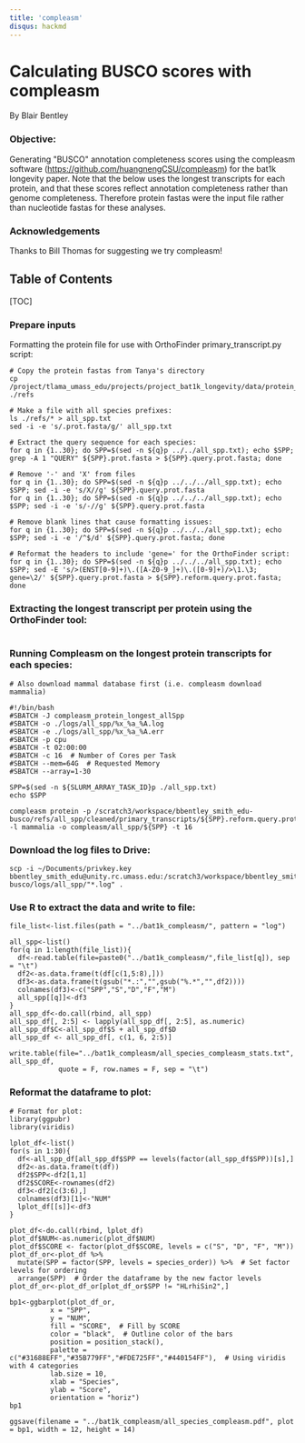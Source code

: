 ```yaml
---
title: 'compleasm'
disqus: hackmd
---
```


Calculating BUSCO scores with compleasm
===
By Blair Bentley

### Objective: 
Generating "BUSCO" annotation completeness scores using the compleasm software (https://github.com/huangnengCSU/compleasm) for the bat1k longevity paper. Note that the below uses the longest transcripts for each protein, and that these scores reflect annotation completeness rather than genome completeness. Therefore protein fastas were the input file rather than nucleotide fastas for these analyses. 

### Acknowledgements
Thanks to Bill Thomas for suggesting we try compleasm!

## Table of Contents

[TOC]

### Prepare inputs
Formatting the protein file for use with OrthoFinder primary_transcript.py script:
```
# Copy the protein fastas from Tanya's directory
cp /project/tlama_umass_edu/projects/project_bat1k_longevity/data/protein_fastas/ ./refs

# Make a file with all species prefixes:
ls ./refs/* > all_spp.txt
sed -i -e 's/.prot.fasta/g/' all_spp.txt

# Extract the query sequence for each species:
for q in {1..30}; do SPP=$(sed -n ${q}p ../../all_spp.txt); echo $SPP; grep -A 1 "QUERY" ${SPP}.prot.fasta > ${SPP}.query.prot.fasta; done

# Remove '-' and 'X' from files
for q in {1..30}; do SPP=$(sed -n ${q}p ../../../all_spp.txt); echo $SPP; sed -i -e 's/X//g' ${SPP}.query.prot.fasta
for q in {1..30}; do SPP=$(sed -n ${q}p ../../../all_spp.txt); echo $SPP; sed -i -e 's/-//g' ${SPP}.query.prot.fasta

# Remove blank lines that cause formatting issues:
for q in {1..30}; do SPP=$(sed -n ${q}p ../../../all_spp.txt); echo $SPP; sed -i -e '/^$/d' ${SPP}.query.prot.fasta; done

# Reformat the headers to include 'gene=' for the OrthoFinder script:
for q in {1..30}; do SPP=$(sed -n ${q}p ../../../all_spp.txt); echo $SPP; sed -E 's/>(ENST[0-9]+)\.([A-Z0-9_]+)\.([0-9]+)/>\1.\3; gene=\2/' ${SPP}.query.prot.fasta > ${SPP}.reform.query.prot.fasta; done
```
### Extracting the longest transcript per protein using the OrthoFinder tool:
```for q in {1..30}; do SPP=$(sed -n ${q}p ../../../all_spp.txt); echo $SPP; python ~/OrthoFinder/tools/primary_transcript.py ${SPP}.reform.query.prot.fasta; done
```
### Running Compleasm on the longest protein transcripts for each species:
```# Ensure the below script is run with the compleasm conda environment activated:
# Also download mammal database first (i.e. compleasm download mammalia)

#!/bin/bash
#SBATCH -J compleasm_protein_longest_allSpp
#SBATCH -o ./logs/all_spp/%x_%a_%A.log
#SBATCH -e ./logs/all_spp/%x_%a_%A.err
#SBATCH -p cpu
#SBATCH -t 02:00:00
#SBATCH -c 16  # Number of Cores per Task
#SBATCH --mem=64G  # Requested Memory
#SBATCH --array=1-30

SPP=$(sed -n ${SLURM_ARRAY_TASK_ID}p ./all_spp.txt)
echo $SPP

compleasm protein -p /scratch3/workspace/bbentley_smith_edu-busco/refs/all_spp/cleaned/primary_transcripts/${SPP}.reform.query.prot.fasta -l mammalia -o compleasm/all_spp/${SPP} -t 16
```
### Download the log files to Drive:
```
scp -i ~/Documents/privkey.key bbentley_smith_edu@unity.rc.umass.edu:/scratch3/workspace/bbentley_smith_edu-busco/logs/all_spp/"*.log" .
```
### Use R to extract the data and write to file:
```
file_list<-list.files(path = "../bat1k_compleasm/", pattern = "log")

all_spp<-list()
for(q in 1:length(file_list)){
  df<-read.table(file=paste0("../bat1k_compleasm/",file_list[q]), sep = "\t")
  df2<-as.data.frame(t(df[c(1,5:8),]))
  df3<-as.data.frame(t(gsub("*.:","",gsub("%.*","",df2))))
  colnames(df3)<-c("SPP","S","D","F","M")
  all_spp[[q]]<-df3
}
all_spp_df<-do.call(rbind, all_spp)
all_spp_df[, 2:5] <- lapply(all_spp_df[, 2:5], as.numeric)
all_spp_df$C<-all_spp_df$S + all_spp_df$D
all_spp_df <- all_spp_df[, c(1, 6, 2:5)]

write.table(file="../bat1k_compleasm/all_species_compleasm_stats.txt", all_spp_df,
            quote = F, row.names = F, sep = "\t")
```
### Reformat the dataframe to plot:
```
# Format for plot:
library(ggpubr)
library(viridis)

lplot_df<-list()
for(s in 1:30){
  df<-all_spp_df[all_spp_df$SPP == levels(factor(all_spp_df$SPP))[s],]
  df2<-as.data.frame(t(df))
  df2$SPP<-df2[1,1]
  df2$SCORE<-rownames(df2)
  df3<-df2[c(3:6),]
  colnames(df3)[1]<-"NUM"
  lplot_df[[s]]<-df3
}

plot_df<-do.call(rbind, lplot_df)
plot_df$NUM<-as.numeric(plot_df$NUM)
plot_df$SCORE <- factor(plot_df$SCORE, levels = c("S", "D", "F", "M"))
plot_df_or<-plot_df %>%
  mutate(SPP = factor(SPP, levels = species_order)) %>%  # Set factor levels for ordering
  arrange(SPP)  # Order the dataframe by the new factor levels
plot_df_or<-plot_df_or[plot_df_or$SPP != "HLrhiSin2",]

bp1<-ggbarplot(plot_df_or, 
          x = "SPP", 
          y = "NUM", 
          fill = "SCORE",  # Fill by SCORE
          color = "black",  # Outline color of the bars
          position = position_stack(),  
          palette = c("#31688EFF","#35B779FF","#FDE725FF","#440154FF"),  # Using viridis with 4 categories
          lab.size = 10,  
          xlab = "Species",  
          ylab = "Score",
          orientation = "horiz")
bp1

ggsave(filename = "../bat1k_compleasm/all_species_compleasm.pdf", plot = bp1, width = 12, height = 14)
```
